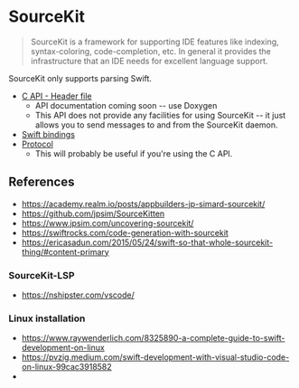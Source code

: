 # SourceKit

> SourceKit is a framework for supporting IDE features like indexing, syntax-coloring, code-completion, etc. In general it provides the infrastructure that an IDE needs for excellent language support.

SourceKit only supports parsing Swift.

* [C API - Header file](https://github.com/apple/swift/blob/main/tools/SourceKit/tools/sourcekitd/include/sourcekitd/sourcekitd.h)
    * API documentation coming soon -- use Doxygen
    * This API does not provide any facilities for using SourceKit -- it just allows you to send messages to and from the SourceKit daemon.
* [Swift bindings](https://github.com/rockbruno/SourceKitSampleProject/blob/master/Sources/MyProject/SourceKit/SourceKit.swift)
* [Protocol](https://github.com/apple/swift/blob/main/tools/SourceKit/docs/Protocol.md)
    * This will probably be useful if you're using the C API.

## References

* https://academy.realm.io/posts/appbuilders-jp-simard-sourcekit/
* https://github.com/jpsim/SourceKitten
* https://www.jpsim.com/uncovering-sourcekit/
* https://swiftrocks.com/code-generation-with-sourcekit
* https://ericasadun.com/2015/05/24/swift-so-that-whole-sourcekit-thing/#content-primary

### SourceKit-LSP

* https://nshipster.com/vscode/

### Linux installation

* https://www.raywenderlich.com/8325890-a-complete-guide-to-swift-development-on-linux
* https://pvzig.medium.com/swift-development-with-visual-studio-code-on-linux-99cac3918582
* 